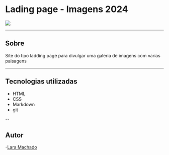 # Lading page - Imagens 2024

![](./Captura%20de%20Tela%202024-09-06%20%C3%A0s%2011.21.42.png)

---

## Sobre

Site do tipo ladding page para divulgar uma galeria de imagens com varias paisagens 

---

## Tecnologias utilizadas

- HTML
- CSS
- Markdown 
- git 

--
## Autor

-[Lara Machado](https://www.linkedin.com/in/lara-machado-aa657a2b1/)



